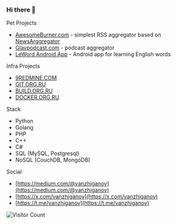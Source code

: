 ### Hi there 👋

Pet Projects

- [AwesomeBurner.com](http://awesomeburner.com) - simplest RSS aggregator based on [NewsArggregator](https://github.com/vanzhiganov/NewsArggregator)
- [Glavpodcast.com](http://glavpodcast.com) - podcast aggregator
- [LeWord Android App](https://www.rustore.ru/catalog/app/net.leword.cards.net.leword.cards) - Android app for learning English words

Infra Projects

- [9REDMINE.COM](https://9redmine.com)
- [GIT.ORG.RU](https://git.org.ru)
- [BUILD.ORG.RU](https://build.org.ru)
- [DOCKER.ORG.RU](https://docker.org.ru)

Stack

- Python
- Golang
- PHP
- C++
- C#
- SQL (MySQL, Postgresql)
- NoSQL (CouchDB, MongoDB)

Social

- [https://medium.com/@vanzhiganov](https://medium.com/@vanzhiganov)
- [https://x.com/vanzhiganov](https://x.com/vanzhiganov)
- [https://t.me/vanzhiganov](https://t.me/vanzhiganov)

![Visitor Count](https://profile-counter.glitch.me/vanzhiganov/count.svg)

